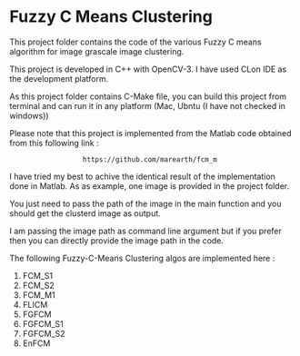 # Fuzzy C Means Clustering
This project folder contains the code of the various Fuzzy C means algorithm for image grascale image clustering. 

This project is developed in C++ with OpenCV-3. I have used CLon IDE as the development platform. 

As this project folder contains C-Make file, you can build this project from terminal and can run it in any platform (Mac, Ubntu (I have not checked in windows))

Please note that this project is implemented from the Matlab code obtained from this following link : 

                      https://github.com/marearth/fcm_m
                      
I have tried my best to achive the identical result of the implementation done in Matlab. As as example, one image is provided in the project folder. 

You just need to pass the path of the image in the main function and you should get the clusterd image as output. 

I am passing the image path as command line argument but if you prefer then you can directly provide the image path in the code.

The following Fuzzy-C-Means Clustering algos are implemented here :
1) FCM_S1
2) FCM_S2
3) FCM_M1
4) FLICM
5) FGFCM
6) FGFCM_S1
7) FGFCM_S2
8) EnFCM    
